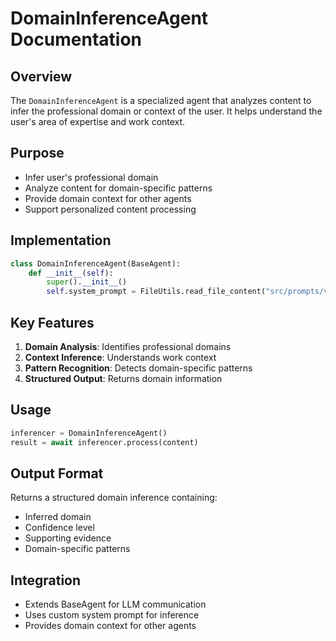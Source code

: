 # DomainInferenceAgent Documentation

## Overview
The `DomainInferenceAgent` is a specialized agent that analyzes content to infer the professional domain or context of the user. It helps understand the user's area of expertise and work context.

## Purpose
- Infer user's professional domain
- Analyze content for domain-specific patterns
- Provide domain context for other agents
- Support personalized content processing

## Implementation
```python
class DomainInferenceAgent(BaseAgent):
    def __init__(self):
        super().__init__()
        self.system_prompt = FileUtils.read_file_content("src/prompts/v1/domain_inference.md")
```

## Key Features
1. **Domain Analysis**: Identifies professional domains
2. **Context Inference**: Understands work context
3. **Pattern Recognition**: Detects domain-specific patterns
4. **Structured Output**: Returns domain information

## Usage
```python
inferencer = DomainInferenceAgent()
result = await inferencer.process(content)
```

## Output Format
Returns a structured domain inference containing:
- Inferred domain
- Confidence level
- Supporting evidence
- Domain-specific patterns

## Integration
- Extends BaseAgent for LLM communication
- Uses custom system prompt for inference
- Provides domain context for other agents 